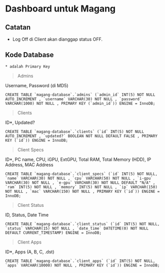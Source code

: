 # Dashboard untuk Magang
## Catatan
- Log Off di Client akan dianggap status OFF.

## Kode Database
 `* adalah Primary Key`

> Admins

Username, Password (di MD5)

 ``CREATE TABLE `magang-database`.`admins` (`admin_id` INT(5) NOT NULL AUTO_INCREMENT , `username` VARCHAR(30) NOT NULL , `password` VARCHAR(1000) NOT NULL , PRIMARY KEY (`admin_id`)) ENGINE = InnoDB;``

> Clients

ID*, Updated?

``CREATE TABLE `magang-database`.`clients` (`id` INT(5) NOT NULL AUTO_INCREMENT , `updated?` BOOLEAN NOT NULL DEFAULT FALSE , PRIMARY KEY (`id`)) ENGINE = InnoDB;``

> Client Specs

ID*, PC name, CPU, iGPU, ExtGPU, Total RAM, Total Memory (HDD), IP Address, MAC Address

``CREATE TABLE `magang-database`.`client_specs` (`id` INT(5) NOT NULL, `name` VARCHAR(30) NOT NULL , `cpu` VARCHAR(50) NOT NULL , `i-gpu` VARCHAR(30) NOT NULL , `e-gpu` VARCHAR(30) NOT NULL DEFAULT "N/A" , `ram` INT(5) NOT NULL , `memory` INT(5) NOT NULL , `ip` VARCHAR(150) NOT NULL , `mac` VARCHAR(150) NOT NULL , PRIMARY KEY (`id`)) ENGINE = InnoDB;``

> Client Status

ID, Status, Date Time 

``CREATE TABLE `magang-database`.`client_status` (`id` INT(5) NOT NULL, `status` VARCHAR(15) NOT NULL , `date_time` DATETIME(0) NOT NULL DEFAULT CURRENT_TIMESTAMP) ENGINE = InnoDB;``

> Client Apps
> 
ID*, Apps (A, B, C, .dst)

``CREATE TABLE `magang-database`.`client_apps` (`id` INT(5) NOT NULL, `apps` VARCHAR(10000) NOT NULL , PRIMARY KEY (`id`)) ENGINE = InnoDB;``
